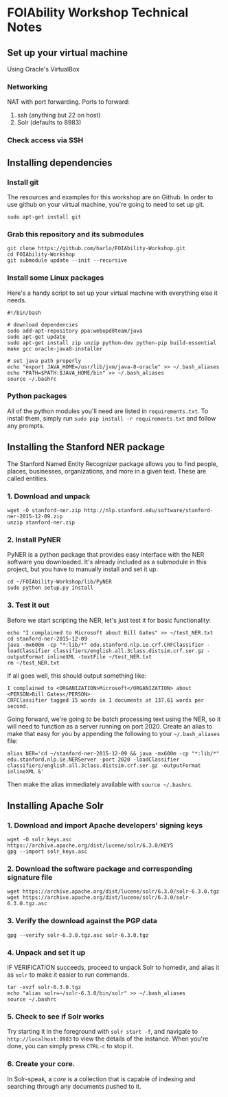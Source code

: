# FOIAbility Workshop Technical Notes

## Set up your virtual machine

Using Oracle's VirtualBox

### Networking

NAT with port forwarding. Ports to forward:

1.	ssh (anything but 22 on host)
1.	Solr (defaults to 8983)

### Check access via SSH

## Installing dependencies

### Install git

The resources and examples for this workshop are on Github. In order to use github on your virtual machine, you're going to need to set up git.

```
sudo apt-get install git
```

### Grab this repository and its submodules

```
git clone https://github.com/harlo/FOIAbility-Workshop.git
cd FOIAbility-Workshop
git submodule update --init --recursive

```

### Install some Linux packages

Here's a handy script to set up your virtual machine with everything else it needs.

```
#!/bin/bash

# download dependencies
sudo add-apt-repository ppa:webupd8team/java
sudo apt-get update
sudo apt-get install zip unzip python-dev python-pip build-essential make gcc oracle-java8-installer

# set java path properly
echo "export JAVA_HOME=/usr/lib/jvm/java-8-oracle" >> ~/.bash_aliases
echo "PATH=$PATH:$JAVA_HOME/bin" >> ~/.bash_aliases
source ~/.bashrc
```

### Python packages

All of the python modules you'll need are listed in `requirements.txt`. To install them, simply run `sudo pip install -r requirements.txt` and follow any prompts.

## Installing the Stanford NER package

The Stanford Named Entity Recognizer package allows you to find people, places, businesses, organizations, and more in a given text. These are called entities.

### 1. Download and unpack

```
wget -O stanford-ner.zip http://nlp.stanford.edu/software/stanford-ner-2015-12-09.zip
unzip stanford-ner.zip
```

### 2. Install PyNER

PyNER is a python package that provides easy interface with the NER software you downloaded. It's already included as a submodule in this project, but you have to manually install and set it up.

```
cd ~/FOIAbility-Workshop/lib/PyNER
sudo python setup.py install
```

### 3. Test it out

Before we start scripting the NER, let's just test it for basic functionality:

```
echo "I complained to Microsoft about Bill Gates" >> ~/test_NER.txt
cd stanford-ner-2015-12-09
java -mx600m -cp "*:lib/*" edu.stanford.nlp.ie.crf.CRFClassifier -loadClassifier classifiers/english.all.3class.distsim.crf.ser.gz -outputFormat inlineXML -textFile ~/test_NER.txt
rm ~/test_NER.txt
```

If all goes well, this should output something like:

```
I complained to <ORGANIZATION>Microsoft</ORGANIZATION> about <PERSON>Bill Gates</PERSON>
CRFClassifier tagged 15 words in 1 documents at 137.61 words per second.
```

Going forward, we're going to be batch processing text using the NER, so it will need to function as a server running on port 2020. Create an alias to make that easy for you by appending the following to your `~/.bash_aliases` file:

```
alias NER='cd ~/stanford-ner-2015-12-09 && java -mx600m -cp "*:lib/*" edu.stanford.nlp.ie.NERServer -port 2020 -loadClassifier classifiers/english.all.3class.distsim.crf.ser.gz -outputFormat inlineXML &'
```

Then make the alias immediately available with `source ~/.bashrc`.

## Installing Apache Solr

### 1. Download and import Apache developers' signing keys

```
wget -O solr_keys.asc https://archive.apache.org/dist/lucene/solr/6.3.0/KEYS
gpg --import solr_keys.asc
```

### 2. Download the software package and corresponding signature file

```
wget https://archive.apache.org/dist/lucene/solr/6.3.0/solr-6.3.0.tgz
wget https://archive.apache.org/dist/lucene/solr/6.3.0/solr-6.3.0.tgz.asc
```

### 3. Verify the download against the PGP data

```
gpg --verify solr-6.3.0.tgz.asc solr-6.3.0.tgz
```

### 4. Unpack and set it up

IF VERIFICATION succeeds, proceed to unpack Solr to homedir, and alias it as `solr` to make it easier to run commands.

```
tar -xvzf solr-6.3.0.tgz
echo "alias solr=~/solr-6.3.0/bin/solr" >> ~/.bash_aliases
source ~/.bashrc
```

### 5. Check to see if Solr works

Try starting it in the foreground with `solr start -f`, and navigate to `http://localhost:8983` to view the details of the instance. When you're done, you can simply press `CTRL-c` to stop it.

### 6. Create your core.

In Solr-speak, a *core* is a collection that is capable of indexing and searching through any documents pushed to it.
